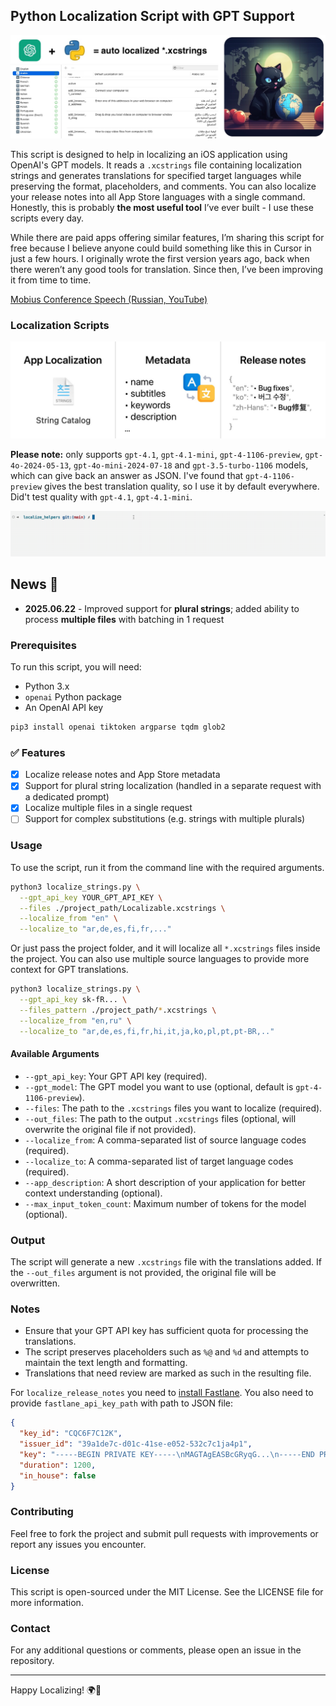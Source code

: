 ## Python Localization Script with GPT Support

<img src="images/github_localize_header.jpg">

This script is designed to help in localizing an iOS application using OpenAI's GPT models. It reads a `.xcstrings` file containing localization strings and generates translations for specified target languages while preserving the format, placeholders, and comments. You can also localize your release notes into all App Store languages with a single command. Honestly, this is probably **the most useful tool** I’ve ever built - I use these scripts every day.

While there are paid apps offering similar features, I’m sharing this script for free because I believe anyone could build something like this in Cursor in just a few hours. I originally wrote the first version years ago, back when there weren’t any good tools for translation. Since then, I’ve been improving it from time to time.

[Mobius Conference Speech (Russian, YouTube)](https://www.youtube.com/watch?v=lU7EZ2K_4ho)

### Localization Scripts
<img src="images/modes.jpg">

**Please note:** only supports `gpt-4.1`, `gpt-4.1-mini`, `gpt-4-1106-preview`, `gpt-4o-2024-05-13`, `gpt-4o-mini-2024-07-18` and `gpt-3.5-turbo-1106` models, which can give back an answer as JSON. I've found that `gpt-4-1106-preview` gives the best translation quality, so I use it by default everywhere. Did't test quality with `gpt-4.1`, `gpt-4.1-mini`.

![Terminal animation](/images/anim.gif)

## News 🚀
* **2025.06.22** - Improved support for **plural strings**; added ability to process **multiple files** with batching in 1 request

### Prerequisites

To run this script, you will need:
- Python 3.x
- `openai` Python package
- An OpenAI API key

```bash
pip3 install openai tiktoken argparse tqdm glob2
```

### ✅ Features
- [x] Localize release notes and App Store metadata
- [x] Support for plural string localization (handled in a separate request with a dedicated prompt)  
- [x] Localize multiple files in a single request
- [ ] Support for complex substitutions (e.g. strings with multiple plurals) 

### Usage

To use the script, run it from the command line with the required arguments.

```bash
python3 localize_strings.py \
  --gpt_api_key YOUR_GPT_API_KEY \
  --files ./project_path/Localizable.xcstrings \
  --localize_from "en" \
  --localize_to "ar,de,es,fi,fr,..."
```

Or just pass the project folder, and it will localize all `*.xcstrings` files inside the project. You can also use multiple source languages to provide more context for GPT translations.
```bash
python3 localize_strings.py \
  --gpt_api_key sk-fR... \
  --files_pattern ./project_path/*.xcstrings \
  --localize_from "en,ru" \
  --localize_to "ar,de,es,fi,fr,hi,it,ja,ko,pl,pt,pt-BR,.."
```

#### Available Arguments

- `--gpt_api_key`: Your GPT API key (required).
- `--gpt_model`: The GPT model you want to use (optional, default is `gpt-4-1106-preview`).
- `--files`: The path to the `.xcstrings` files you want to localize (required).
- `--out_files`: The path to the output `.xcstrings` files (optional, will overwrite the original file if not provided).
- `--localize_from`: A comma-separated list of source language codes (required).
- `--localize_to`: A comma-separated list of target language codes (required).
- `--app_description`: A short description of your application for better context understanding (optional).
- `--max_input_token_count`: Maximum number of tokens for the model (optional).


### Output

The script will generate a new `.xcstrings` file with the translations added. If the `--out_files` argument is not provided, the original file will be overwritten.

### Notes

- Ensure that your GPT API key has sufficient quota for processing the translations.
- The script preserves placeholders such as `%@` and `%d` and attempts to maintain the text length and formatting.
- Translations that need review are marked as such in the resulting file.
  
For `localize_release_notes` you need to [install Fastlane](https://docs.fastlane.tools/getting-started/ios/setup/). You also need to provide `fastlane_api_key_path` with path to JSON file:
```json
{
  "key_id": "CQC6F7C12K",
  "issuer_id": "39a1de7c-d01c-41se-e052-532c7c1ja4p1",
  "key": "-----BEGIN PRIVATE KEY-----\nMAGTAgEASBcGRyqG...\n-----END PRIVATE KEY-----",
  "duration": 1200,
  "in_house": false 
}
```

### Contributing

Feel free to fork the project and submit pull requests with improvements or report any issues you encounter.

### License

This script is open-sourced under the MIT License. See the LICENSE file for more information.

### Contact

For any additional questions or comments, please open an issue in the repository.

---

Happy Localizing! 🌍📲
